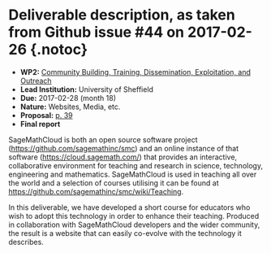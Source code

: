# Deliverable description, as taken from Github issue #44 on 2017-02-26 {.notoc}

- **WP2:** [Community Building, Training, Dissemination, Exploitation, and Outreach](https://github.com/OpenDreamKit/OpenDreamKit/tree/master/WP2)
- **Lead Institution:** University of Sheffield
- **Due:** 2017-02-28 (month 18)
- **Nature:** Websites, Media, etc.
- **Proposal:** [p. 39](https://github.com/OpenDreamKit/OpenDreamKit/raw/master/Proposal/proposal-www.pdf)
- **Final report**

SageMathCloud is both an open source software project (https://github.com/sagemathinc/smc) and an online instance of that software (https://cloud.sagemath.com/) that provides an interactive, collaborative environment for teaching and research in science, technology, engineering and mathematics. SageMathCloud is used in teaching all over the world and a selection of courses utilising it can be found at https://github.com/sagemathinc/smc/wiki/Teaching.

In this deliverable, we have developed a short course for educators who wish to adopt this technology in order to enhance their teaching. Produced in collaboration with SageMathCloud developers and the wider community, the result is a website that can easily co-evolve with the technology it describes.
